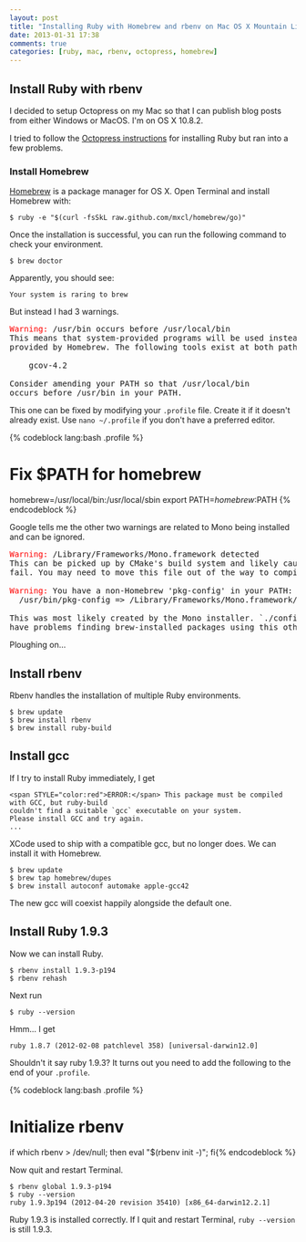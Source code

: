 ```yaml
---
layout: post
title: "Installing Ruby with Homebrew and rbenv on Mac OS X Mountain Lion"
date: 2013-01-31 17:38
comments: true
categories: [ruby, mac, rbenv, octopress, homebrew]
---
```

## Install Ruby with rbenv ##

I decided to setup Octopress on my Mac so that I can publish blog posts from either Windows or MacOS. I'm on OS X 10.8.2.

I tried to follow the [Octopress instructions](http://octopress.org/docs/setup/rbenv/) for installing Ruby but ran into a few problems.

### Install Homebrew ###

[Homebrew](http://mxcl.github.com/homebrew/) is a package manager for OS X. Open Terminal and install Homebrew with:

    $ ruby -e "$(curl -fsSkL raw.github.com/mxcl/homebrew/go)"

Once the installation is successful, you can run the following command to check your environment.

    $ brew doctor

Apparently, you should see:

    Your system is raring to brew

But instead I had 3 warnings.

<pre>
<span STYLE="color:red">Warning:</span> /usr/bin occurs before /usr/local/bin
This means that system-provided programs will be used instead of those
provided by Homebrew. The following tools exist at both paths:

    gcov-4.2

Consider amending your PATH so that /usr/local/bin
occurs before /usr/bin in your PATH.
</pre>

This one can be fixed by modifying your `.profile` file. Create it if it doesn't already exist. Use `nano ~/.profile` if you don't have a preferred editor. 

{% codeblock lang:bash .profile %}
# Fix $PATH for homebrew
homebrew=/usr/local/bin:/usr/local/sbin
export PATH=$homebrew:$PATH
{% endcodeblock %}

Google tells me the other two warnings are related to Mono being installed and can be ignored.

<pre>
<span STYLE="color:red">Warning:</span> /Library/Frameworks/Mono.framework detected
This can be picked up by CMake's build system and likely cause the build to
fail. You may need to move this file out of the way to compile CMake.

<span STYLE="color:red">Warning:</span> You have a non-Homebrew 'pkg-config' in your PATH:
  /usr/bin/pkg-config => /Library/Frameworks/Mono.framework/Versions/2.10.9/bin/pkg-config

This was most likely created by the Mono installer. `./configure` may
have problems finding brew-installed packages using this other pkg-config.
</pre>

Ploughing on...

## Install rbenv ##

Rbenv handles the installation of multiple Ruby environments. 

    $ brew update
    $ brew install rbenv
    $ brew install ruby-build

## Install gcc ##

If I try to install Ruby immediately, I get 

    <span STYLE="color:red">ERROR:</span> This package must be compiled with GCC, but ruby-build
    couldn't find a suitable `gcc` executable on your system.
    Please install GCC and try again.
    ...

XCode used to ship with a compatible gcc, but no longer does. We can install it with Homebrew.

    $ brew update
    $ brew tap homebrew/dupes
    $ brew install autoconf automake apple-gcc42

The new gcc will coexist happily alongside the default one.

## Install Ruby 1.9.3 ##

Now we can install Ruby.

    $ rbenv install 1.9.3-p194
    $ rbenv rehash

Next run 

    $ ruby --version

Hmm... I get 

    ruby 1.8.7 (2012-02-08 patchlevel 358) [universal-darwin12.0]

Shouldn't it say ruby 1.9.3? It turns out you need to add the following to the end of your `.profile`.

{% codeblock lang:bash .profile %}
# Initialize rbenv
if which rbenv > /dev/null; then eval "$(rbenv init -)"; fi{% endcodeblock %}

Now quit and restart Terminal.

    $ rbenv global 1.9.3-p194
    $ ruby --version
    ruby 1.9.3p194 (2012-04-20 revision 35410) [x86_64-darwin12.2.1]

Ruby 1.9.3 is installed correctly. If I quit and restart Terminal, `ruby --version` is still 1.9.3.





